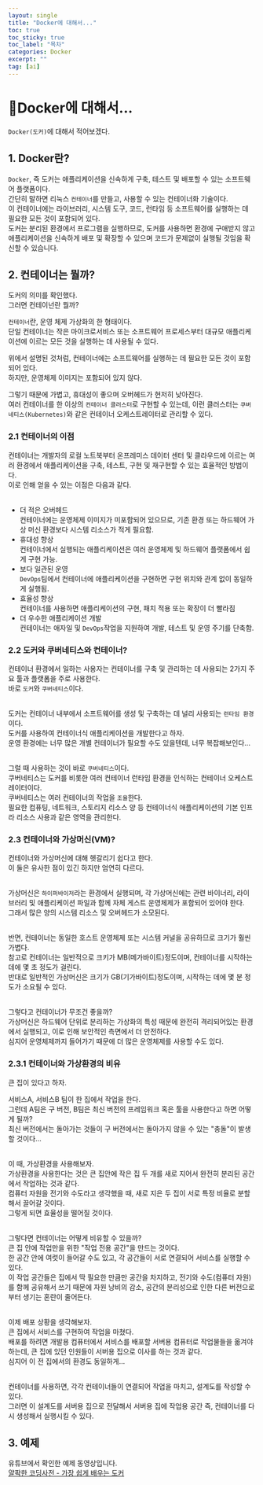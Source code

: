 ```yaml
---
layout: single
title: "Docker에 대해서..."
toc: true
toc_sticky: true
toc_label: "목차"
categories: Docker
excerpt: ""
tag: [ai]
---
```


# 📘Docker에 대해서...
`Docker(도커)`에 대해서 적어보겠다.  

## 1. Docker란?
`Docker`, 즉 도커는 애플리케이션을 신속하게 구축, 테스트 및 배포할 수 있는 소프트웨어 플랫폼이다.  
간단히 말하면 리눅스 `컨테이너`를 만들고, 사용할 수 있는 컨테이너화 기술이다.  
이 컨테이너에는 라이브러리, 시스템 도구, 코드, 런타임 등 소프트웨어를 실행하는 데 필요한 모든 것이 포함되어 있다.  
도커는 분리된 환경에서 프로그램을 실행하므로, 도커를 사용하면 환경에 구애받지 않고 애플리케이션을 신속하게 배포 및 확장할 수 있으며 코드가 문제없이 실행될 것임을 확신할 수 있습니다.  

## 2. 컨테이너는 뭘까?
도커의 의미를 확인했다.  
그러면 컨테이넌란 뭘까?  

`컨테이너`란, 운영 체제 가상화의 한 형태이다.  
단일 컨테이너는 작은 마이크로서비스 또는 소프트웨어 프로세스부터 대규모 애플리케이션에 이르는 모든 것을 실행하는 데 사용될 수 있다.  

위에서 설명된 것처럼, 컨테이너에는 소프트웨어를 실행하는 데 필요한 모든 것이 포함되어 있다.  
하지만, 운영체제 이미지는 포함되어 있지 않다.  

그렇기 때문에 가볍고, 휴대성이 좋으며 오버헤드가 현저히 낮아진다.  
여러 컨테이너를 한 이상의 `컨테이너 클러스터`로 구현할 수 있는데, 이런 클러스터는 `쿠버네티스(Kubernetes)`와 같은 컨테이너 오케스트레이터로 관리할 수 있다.  


### 2.1 컨테이너의 이점
컨테이너는 개발자의 로컬 노트북부터 온프레미스 데이터 센터 및 클라우드에 이르는 여러 환경에서 애플리케이션을 구축, 테스트, 구현 및 재구현할 수 있는 효율적인 방법이다.  
이로 인해 얻을 수 있는 이점은 다음과 같다.  
<br>

- 더 적은 오버헤드  
  컨테이너에는 운영체제 이미지가 미포함되어 있으므로, 기존 환경 또는 하드웨어 가상 머신 환경보다 시스템 리소스가 적게 필요함.
- 휴대성 향상  
  컨테이너에서 실행되는 애플리케이션은 여러 운영체제 및 하드웨어 플랫폼에서 쉽게 구현 가능.
- 보다 일관된 운영  
  `DevOps`팀에서 컨테이너에 애플리케이션을 구현하면 구현 위치와 관계 없이 동일하게 실행됨.
- 효율성 향상  
  컨테이너를 사용하면 애플리케이션의 구현, 패치 적용 또는 확장이 더 빨라짐
- 더 우수한 애플리케이션 개발  
  컨테이너는 애자일 및 `DevOps`작업을 지원하여 개발, 테스트 및 운영 주기를 단축함.

### 2.2 도커와 쿠버네티스와 컨테이너?
컨테이너 환경에서 일하는 사용자는 컨테이너를 구축 및 관리하는 데 사용되는 2가지 주요 툴과 플랫폼을 주로 사용한다.  
바로 `도커`와 `쿠버네티스`이다.  
<br>

도커는 컨테이너 내부에서 소프트웨어를 생성 및 구축하는 데 널리 사용되는 `런타임 환경`이다.  
도커를 사용하여 컨테이너식 애플리케이션을 개발한다고 하자.  
운영 환경에는 너무 많은 개별 컨테이너가 필요할 수도 있을텐데, 너무 복잡해보인다...  
<br>

그럴 때 사용하는 것이 바로 `쿠버네티스`이다.  
쿠버네티스는 도커를 비롯한 여러 컨테이너 런타임 환경을 인식하는 컨테이너 오케스트레이터이다.  
쿠버네티스는 여러 컨테이너의 작업을 `조율`한다.  
필요한 컴퓨팅, 네트워크, 스토리지 리소스 양 등 컨테이너식 애플리케이션의 기본 인프라 리소스 사용과 같은 영역을 관리한다.  

### 2.3 컨테이너와 가상머신(VM)?
컨테이너와 가상머신에 대해 헷갈리기 쉽다고 한다.  
이 둘은 유사한 점이 있긴 하지만 엄연히 다르다.  
<br>

가상머신은 `하이퍼바이저`라는 환경에서 실행되며, 각 가상머신에는 관련 바이너리, 라이브러리 및 애플리케이션 파일과 함께 자체 게스트 운영체제가 포함되어 있어야 한다.  
그래서 많은 양의 시스템 리소스 및 오버헤드가 소모된다.  
<br>

반면, 컨테이너는 동일한 호스트 운영체제 또는 시스템 커널을 공유하므로 크기가 훨씬 가볍다.  
참고로 컨테이너는 일반적으로 크키가 MB(메가바이트)정도이며, 컨테이너를 시작하는 데에 몇 초 정도가 걸린다.  
반대로 일반적인 가상머신은 크기가 GB(기가바이트)정도이며, 시작하는 데에 몇 분 정도가 소요될 수 있다.  
<br>

그렇다고 컨테이너가 무조건 좋을까?  
가상머신은 하드웨어 단위로 분리하는 가상화의 특성 때문에 완전히 격리되어있는 환경에서 실행되고, 이로 인해 보안적인 측면에서 더 안전하다.  
심지어 운영체제까지 들어가기 때문에 더 많은 운영체제를 사용할 수도 있다.

### 2.3.1 컨테이너와 가상환경의 비유
큰 집이 있다고 하자.  

서비스A, 서비스B 팀이 한 집에서 작업을 한다.  
그런데 A팀은 구 버전, B팀은 최신 버전의 프레임워크 혹은 툴을 사용한다고 하면 어떻게 될까?  
최신 버전에서는 돌아가는 것들이 구 버전에서는 돌아가지 않을 수 있는 "충돌"이 발생할 것이다...  
<br>

이 때, 가상환경을 사용해보자.  
가상환경을 사용한다는 것은 큰 집안에 작은 집 두 개를 새로 지어서 완전히 분리된 공간에서 작업하는 것과 같다.  
컴퓨터 자원을 전기와 수도라고 생각했을 때, 새로 지은 두 집이 서로 특정 비율로 분할해서 끌어갈 것이다.  
그렇게 되면 효율성을 떨어질 것이다.  
<br>

그렇다면 컨테이너는 어떻게 비유할 수 있을까?  
큰 집 안에 작업만을 위한 "작업 전용 공간"을 만드는 것이다.  
한 공간 안에 여럿이 들어갈 수도 있고, 각 공간들이 서로 연결되어 서비스를 실행할 수 있다.  
이 작업 공간들은 집에서 딱 필요한 만큼만 공간을 차지하고, 전기와 수도(컴퓨터 자원)를 함께 공유해서 쓰기 때문에 자원 낭비의 감소, 공간의 분리성으로 인한 다른 버전으로부터 생기는 혼란이 줄어든다.  
<br>

이제 배포 상황을 생각해보자.  
큰 집에서 서비스를 구현하여 작업을 마쳤다.  
배포를 하려면 개발용 컴퓨터에서 서비스를 배포할 서버용 컴퓨터로 작업물들을 옮겨야하는데, 큰 집에 있던 인원들이 서버용 집으로 이사를 하는 것과 같다.  
심지어 이 전 집에서의 환경도 동일하게...  
<br>

컨테이너를 사용하면, 각각 컨테이너들이 연결되어 작업을 마치고, 설계도를 작성할 수 있다.  
그러면 이 설계도를 서버용 집으로 전달해서 서버용 집에 작업용 공간 즉, 컨테이너를 다시 생성해서 실행시킬 수 있다.

## 3. 예제
유튜브에서 확인한 예제 동영상입니다.  
[얄팍한 코딩사전 - 가장 쉽게 배우는 도커](https://www.youtube.com/watch?v=hWPv9LMlme8&t=439s)
